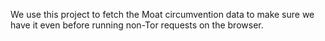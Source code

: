 We use this project to fetch the Moat circumvention data to make sure we have it
even before running non-Tor requests on the browser.
